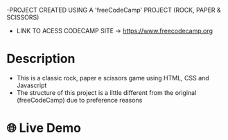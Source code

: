  -PROJECT CREATED USING A 'freeCodeCamp' PROJECT (ROCK, PAPER & SCISSORS)
 - LINK TO ACESS CODECAMP SITE ->  https://www.freecodecamp.org

# Description 
- This is a classic rock, paper e scissors game using HTML, CSS and Javascript
- The structure of this project is a little different from the original (freeCodeCamp) due to preference reasons

# 🌐 Live Demo








